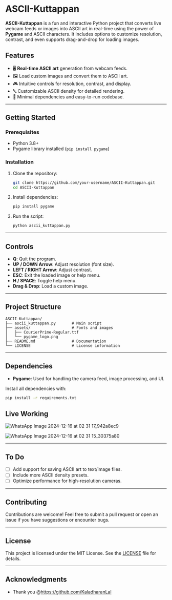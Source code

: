 # ASCII-Kuttappan

**ASCII-Kuttappan** is a fun and interactive Python project that converts live webcam feeds or images into ASCII art in real-time using the power of **Pygame** and ASCII characters. It includes options to customize resolution, contrast, and even supports drag-and-drop for loading images.

## Features

- 🖥️ **Real-time ASCII art** generation from webcam feeds.
- 🖼️ Load custom images and convert them to ASCII art.
- 🎮 Intuitive controls for resolution, contrast, and display.
- 🔤 Customizable ASCII density for detailed rendering.
- 📜 Minimal dependencies and easy-to-run codebase.

---

## Getting Started

### Prerequisites

- Python 3.8+
- Pygame library installed (`pip install pygame`)

### Installation

1. Clone the repository:
   ```bash
   git clone https://github.com/your-username/ASCII-Kuttappan.git
   cd ASCII-Kuttappan
   ```

2. Install dependencies:
   ```bash
   pip install pygame
   ```

3. Run the script:
   ```bash
   python ascii_kuttappan.py
   ```

---

## Controls

- **Q**: Quit the program.
- **UP / DOWN Arrow**: Adjust resolution (font size).
- **LEFT / RIGHT Arrow**: Adjust contrast.
- **ESC**: Exit the loaded image or help menu.
- **H / SPACE**: Toggle help menu.
- **Drag & Drop**: Load a custom image.

---

## Project Structure

```plaintext
ASCII-Kuttappan/
├── ascii_kuttappan.py       # Main script
├── assets/                  # Fonts and images
│   ├── CourierPrime-Regular.ttf
│   └── pygame_logo.png
├── README.md                # Documentation
└── LICENSE                  # License information
```

---

## Dependencies

- **Pygame**: Used for handling the camera feed, image processing, and UI.

Install all dependencies with:
```bash
pip install -r requirements.txt
```

## Live Working


![WhatsApp Image 2024-12-16 at 02 31 17_942a8ec9](https://github.com/user-attachments/assets/02baa47f-1445-41d6-b79d-0c1bea049fff)


![WhatsApp Image 2024-12-16 at 02 31 15_30375a80](https://github.com/user-attachments/assets/e978d263-0fd1-4997-8fd4-8aa6df43a91b)




---

## To Do

- [ ] Add support for saving ASCII art to text/image files.
- [ ] Include more ASCII density presets.
- [ ] Optimize performance for high-resolution cameras.

---

## Contributing

Contributions are welcome! Feel free to submit a pull request or open an issue if you have suggestions or encounter bugs.

---

## License

This project is licensed under the MIT License. See the [LICENSE](LICENSE) file for details.

---

## Acknowledgments

- Thank you @https://github.com/KaladharanLal

